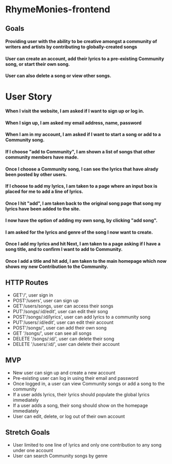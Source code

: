 # RhymeMonies-frontend

## Goals

#### Providing user with the ability to be creative amongst a community of writers and artists by contributing to globally-created songs

#### User can create an account, add their lyrics to a pre-existing Community song, or start their own song.

#### User can also delete a song or view other songs.


# User Story

#### When I visit the website, I am asked if I want to sign up or log in.

#### When I sign up, I am asked my email address, name, password

#### When I am in my account, I am asked if I want to start a song or add to a Community song.

#### If I choose "add to Community", I am shown a list of songs that other community members have made.

#### Once I choose a Community song, I can see the lyrics that have alrady been posted by other users.

#### If I choose to add my lyrics, I am taken to a page where an input box is placed for me to add a line of lyrics.

#### Once I hit "add", I am taken back to the original song page that song my lyrics have been added to the site.

#### I now have the option of adding my own song, by clicking "add song".

#### I am asked for the lyrics and genre of the song I now want to create.

#### Once I add my lyrics and hit Next, I am taken to a page asking if I have a song title, and to confirm I want to add to Community.

#### Once I add a title and hit add, I am taken to the main homepage which now shows my new Contribution to the Community.


## HTTP Routes

* GET'/', user sign in
* POST'/users', user can sign up 
* GET'/users/songs, user can access their songs
* PUT'/songs/:id/edit', user can edit their song
* POST'/songs/:id/lyrics', user can add lyrics to a community song
* PUT'/users/:id/edit', user can edit their account
* POST'/songs/', user can add their own song
* GET '/songs/', user can see all songs
* DELETE '/songs/:id/', user can delete their song
* DELETE '/users/:id/', user can delete their account



## MVP

* New user can sign up and create a new account
* Pre-existing user can log in using their email and password
* Once logged in, a user can view Community songs or add a song to the community
* If a user adds lyrics, their lyrics should populate the global lyrics immediately
* If a user adds a song, their song should show on the homepage immediately
* User can edit, delete, or log out of their own account


## Stretch Goals

* User limited to one line of lyrics and only one contribution to any song under one account
* User can search Community songs by genre



